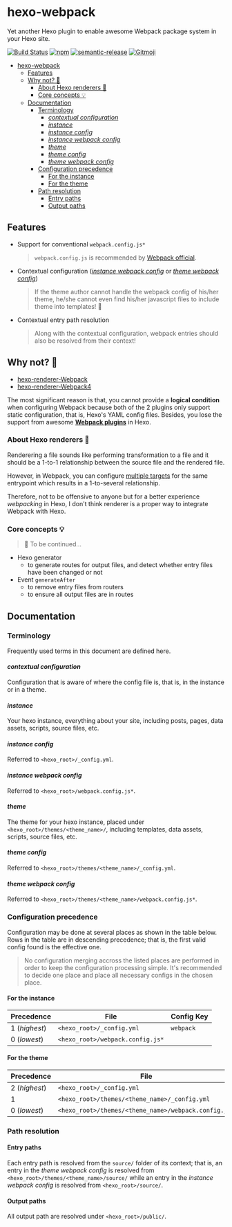 # hexo-webpack
Yet another Hexo plugin to enable awesome Webpack package system in your Hexo site.

[![Build Status](https://travis-ci.org/cowsay-blog/hexo-webpack.svg?branch=master)](https://travis-ci.org/cowsay-blog/hexo-webpack)
[![npm](https://img.shields.io/npm/v/hexo-webpack.svg)](https://www.npmjs.com/hexo-webpack)
[![semantic-release](https://img.shields.io/badge/%20%20%F0%9F%93%A6%F0%9F%9A%80-semantic--release-e10079.svg)](https://github.com/semantic-release/semantic-release)
[![Gitmoji](https://img.shields.io/badge/gitmoji-%20😜%20😍-FFDD67.svg?style=flat-square)](https://gitmoji.carloscuesta.me/)

- [hexo-webpack](#hexo-webpack)
  - [Features](#features)
  - [Why not? 🤔](#why-not-)
    - [About Hexo renderers 🎨](#about-hexo-renderers-)
    - [Core concepts 💡](#core-concepts-)
  - [Documentation](#documentation)
    - [Terminology](#terminology)
      - [*contextual configuration*](#contextual-configuration)
      - [*instance*](#instance)
      - [*instance config*](#instance-config)
      - [*instance webpack config*](#instance-webpack-config)
      - [*theme*](#theme)
      - [*theme config*](#theme-config)
      - [*theme webpack config*](#theme-webpack-config)
    - [Configuration precedence](#configuration-precedence)
      - [For the instance](#for-the-instance)
      - [For the theme](#for-the-theme)
    - [Path resolution](#path-resolution)
      - [Entry paths](#entry-paths)
      - [Output paths](#output-paths)

## Features
- Support for conventional `webpack.config.js*`
  > `webpack.config.js` is recommended by [Webpack official](https://webpack.js.org/configuration/).

- Contextual configuration ([*instance webpack config*](#instance-webpack-config) or [*theme webpack config*](#theme-webpack-config))
  > If the theme author cannot handle the webpack config of his/her theme, he/she cannot even find his/her javascript files to include theme into templates! 🤣

- Contextual entry path resolution
  > Along with the contextual configuration, webpack entries should also be resolved from their context!

## Why not? 🤔
- [hexo-renderer-Webpack](https://github.com/briangonzalez/hexo-renderer-webpack)
- [hexo-renderer-Webpack4](https://github.com/segayuu/hexo-renderer-webpack)

The most significant reason is that, you cannot provide a **logical condition** when configuring Webpack because both of the 2 plugins only support static configuration, that is, Hexo's YAML config files.
Besides, you lose the support from awesome [**Webpack plugins**](https://webpack.js.org/concepts/plugins/#configuration) in Hexo.

### About Hexo renderers 🎨
Renderering a file sounds like performing transformation to a file and it should be a 1-to-1 relationship between the source file and the rendered file.

However, in Webpack, you can configure [multiple targets](https://webpack.js.org/concepts/targets/#multiple-targets) for the same entrypoint which results in a 1-to-several relationship.

Therefore, not to be offensive to anyone but for a better experience *webpacking* in Hexo, I don't think renderer is a proper way to integrate Webpack with Hexo.

### Core concepts 💡
> 🚧 To be continued...

- Hexo generator
  - to generate routes for output files, and detect whether entry files have been changed or not
- Event `generateAfter`
  - to remove entry files from routers
  - to ensure all output files are in routes

## Documentation
### Terminology
Frequently used terms in this document are defined here.

#### *contextual configuration*
Configuration that is aware of where the config file is, that is, in the instance or in a theme.
#### *instance*  
Your hexo instance, everything about your site, including posts, pages, data assets, scripts, source files, etc.
#### *instance config*  
Referred to `<hexo_root>/_config.yml`.
#### *instance webpack config*  
Referred to `<hexo_root>/webpack.config.js*`.
#### *theme*  
The theme for your hexo instance, placed under `<hexo_root>/themes/<theme_name>/`, including templates, data assets, scripts, source files, etc.
#### *theme config*  
Referred to `<hexo_root>/themes/<theme_name>/_config.yml`.
#### *theme webpack config*  
Referred to `<hexo_root>/themes/<theme_name>/webpack.config.js*`.

### Configuration precedence
Configuration may be done at several places as shown in the table below.
Rows in the table are in descending precedence;
that is, the first valid config found is the effective one.

> No configuration merging accross the listed places are performed in order to keep the configuration processing simple.
> It's recommended to decide one place and place all necessary configs in the chosen place.

#### For the instance

| Precedence    | File                             | Config Key |
|---------------|----------------------------------|------------|
| 1 (*highest*) | `<hexo_root>/_config.yml`        | `webpack`  |
| 0 (*lowest*)  | `<hexo_root>/webpack.config.js*` |            |    

#### For the theme

| Precedence    | File                                                 | Config Key                                             |
|---------------|------------------------------------------------------|--------------------------------------------------------|
| 2 (*highest*) | `<hexo_root>/_config.yml`                            | `theme_config.webpack`                                 |
| 1             | `<hexo_root>/themes/<theme_name>/_config.yml`        | `webpack`                                            | |
| 0 (*lowest*)  | `<hexo_root>/themes/<theme_name>/webpack.config.js*` |                                                        |

### Path resolution
#### Entry paths
Each entry path is resolved from the `source/` folder of its context; that is, an entry in the *theme webpack config* is resolved from `<hexo_root>/themes/<theme_name>/source/` while an entry in the *instance webpack config* is resolved from `<hexo_root>/source/`.

#### Output paths
All output path are resolved under `<hexo_root>/public/`.

